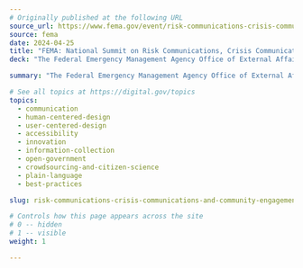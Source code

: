 ```yaml
---
# Originally published at the following URL
source_url: https://www.fema.gov/event/risk-communications-crisis-communications-and-community-engagement-summit
source: fema
date: 2024-04-25
title: "FEMA: National Summit on Risk Communications, Crisis Communications, and Community Engagement"
deck: "The Federal Emergency Management Agency Office of External Affairs is convening risk and crisis communicators and community leaders who are on the front-line of the climate and emerging hazard crises. Attend the free, June 10, 2024, summit virtually, or in Washington, DC. The agenda includes: the sharing invaluable tools and insights, how to implement culturally competent and accessible communications, how to integrate behavior change strategies, and more. An ASL interpreter will be provided."

summary: "The Federal Emergency Management Agency Office of External Affairs is convening risk and crisis communicators and community leaders who are on the front-line of the climate and emerging hazard crises. Attend the free, June 10, 2024, summit virtually, or in Washington, DC. The agenda includes: the sharing invaluable tools and insights, how to implement culturally competent and accessible communications, how to integrate behavior change strategies, and more. An ASL interpreter will be provided."

# See all topics at https://digital.gov/topics
topics:
  - communication
  - human-centered-design
  - user-centered-design
  - accessibility
  - innovation
  - information-collection
  - open-government
  - crowdsourcing-and-citizen-science
  - plain-language
  - best-practices

slug: risk-communications-crisis-communications-and-community-engagement-summit

# Controls how this page appears across the site
# 0 -- hidden
# 1 -- visible
weight: 1

---
```

